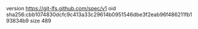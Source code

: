 version https://git-lfs.github.com/spec/v1
oid sha256:cbb1074830dcfc9c413a33c29614b0951546dbe3f2eab96f486211fb193834b9
size 489
